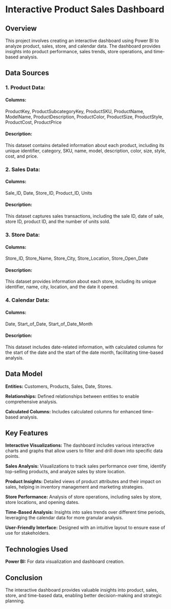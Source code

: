 # Interactive Product Sales Dashboard
## Overview
This project involves creating an interactive dashboard using Power BI to analyze product, sales, store, and calendar data. The dashboard provides insights into product performance, sales trends, store operations, and time-based analysis.
## Data Sources
### 1. Product Data:
#### Columns:
ProductKey, ProductSubcategoryKey, ProductSKU, ProductName, ModelName, ProductDescription, ProductColor, ProductSize, ProductStyle, ProductCost, ProductPrice
#### Description:
This dataset contains detailed information about each product, including its unique identifier, category, SKU, name, model, description, color, size, style, cost, and price.
### 2. Sales Data:
#### Columns:
Sale_ID, Date, Store_ID, Product_ID, Units
#### Description:
This dataset captures sales transactions, including the sale ID, date of sale, store ID, product ID, and the number of units sold.
### 3. Store Data:
#### Columns:
Store_ID, Store_Name, Store_City, Store_Location, Store_Open_Date
#### Description:
This dataset provides information about each store, including its unique identifier, name, city, location, and the date it opened.
### 4. Calendar Data:
#### Columns:
Date, Start_of_Date, Start_of_Date_Month
#### Description:
This dataset includes date-related information, with calculated columns for the start of the date and the start of the date month, facilitating time-based analysis.
## Data Model
**Entities:** Customers, Products, Sales, Date, Stores.

**Relationships:** Defined relationships between entities to enable comprehensive analysis.

**Calculated Columns:** Includes calculated columns for enhanced time-based analysis.

## Key Features
**Interactive Visualizations:** The dashboard includes various interactive charts and graphs that allow users to filter and drill down into specific data points.

**Sales Analysis:** Visualizations to track sales performance over time, identify top-selling products, and analyze sales by store location.

**Product Insights:** Detailed views of product attributes and their impact on sales, helping in inventory management and marketing strategies.

**Store Performance:** Analysis of store operations, including sales by store, store locations, and opening dates.

**Time-Based Analysis:** Insights into sales trends over different time periods, leveraging the calendar data for more granular analysis.

**User-Friendly Interface:** Designed with an intuitive layout to ensure ease of use for stakeholders.

##  Technologies Used
**Power BI:** For data visualization and dashboard creation.

## Conclusion
The interactive dashboard provides valuable insights into product, sales, store, and time-based data, enabling better decision-making and strategic planning.
